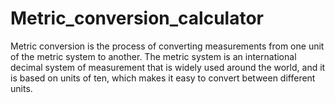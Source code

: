 # Metric_conversion_calculator
Metric conversion is the process of converting measurements from one unit of the metric system to another. The metric system is an international decimal system of measurement that is widely used around the world, and it is based on units of ten, which makes it easy to convert between different units.
